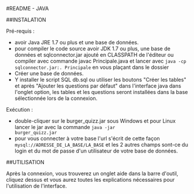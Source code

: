 #﻿README - JAVA

##INSTALATION

Pré-requis :
- avoir Java JRE 1.7 ou plus et une base de données.
- pour compiler le code source avoir JDK 1.7 ou plus, une base de données et sqlconnector.jar ajouté en CLASSPATH de l'éditeur ou compiler avec commande javac Principale.java  et lancer avec <code>java -cp sqlconnector.jar:. Principale</code> en vous plaçant dans le dossier 
- Créer une base de données.
- Y installer le script SQL db.sql ou utiliser les boutons "Créer les tables" et après "Ajouter les questions par défaut" dans l'interface java dans l'onglet option, les tables et les questions seront installées dans la base sélectionnée lors de la connexion.

Exécution :
- double-cliquer sur le burger_quizz.jar sous Windows et pour Linux lancer le jar avec la commande <code>java -jar burger_quizz.jar</code>
- pour vous connecter à votre base l'url s'écrit de cette façon <code>mysql://ADRESSE_DE_LA_BASE/LA_BASE</code> et les 2 autres champs sont-ce du login et du mot de passe d'un utilisateur de votre base de données.

##UTILISATION

Après la connexion, vous trouverez un onglet aide dans la barre d'outil, cliquez dessus et vous aurez toutes les explications
nécessaires pour l'utilisation de l'interface.
